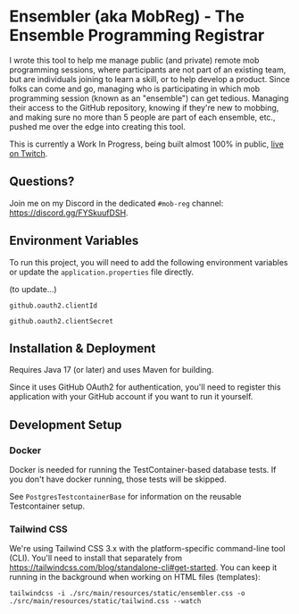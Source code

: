 # Ensembler (aka MobReg) - The Ensemble Programming Registrar

I wrote this tool to help me manage public (and private) remote mob programming sessions, where participants are not part of an existing team, but are individuals joining to learn a skill, or to help develop a product.
Since folks can come and go, managing who is participating in which mob programming session (known as an "ensemble") can get tedious.
Managing their access to the GitHub repository, knowing if they're new to mobbing, and making sure no more than 5 people are part of each ensemble, etc., pushed me over the edge into creating this tool.

This is currently a Work In Progress, being built almost 100% in public, [live on Twitch](https://JitterTed.Live).

## Questions?

Join me on my Discord in the dedicated `#mob-reg` channel: https://discord.gg/FYSkuufDSH.

## Environment Variables

To run this project, you will need to add the following environment variables
or update the `application.properties` file directly.

(to update...)

`github.oauth2.clientId`

`github.oauth2.clientSecret`


## Installation & Deployment

Requires Java 17 (or later) and uses Maven for building.

Since it uses GitHub OAuth2 for authentication, you'll need to register this application with your GitHub account if you want to run it yourself.

## Development Setup

### Docker

Docker is needed for running the TestContainer-based database tests. If you don't have docker running, those tests will be skipped.

See `PostgresTestcontainerBase` for information on the reusable Testcontainer setup.

### Tailwind CSS

We're using Tailwind CSS 3.x with the platform-specific command-line tool (CLI). You'll need to install that separately from https://tailwindcss.com/blog/standalone-cli#get-started. You can keep it running in the background when working on HTML files (templates):

```
tailwindcss -i ./src/main/resources/static/ensembler.css -o ./src/main/resources/static/tailwind.css --watch
```
